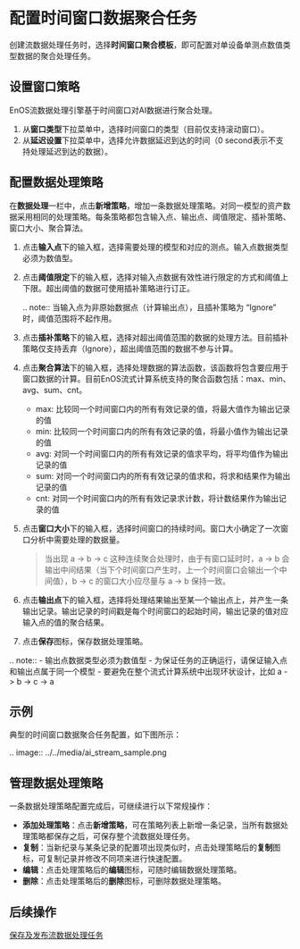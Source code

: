 # 配置时间窗口数据聚合任务

创建流数据处理任务时，选择**时间窗口聚合模板**，即可配置对单设备单测点数值类型数据的聚合处理任务。

## 设置窗口策略

EnOS流数据处理引擎基于时间窗口对AI数据进行聚合处理。

1. 从**窗口类型**下拉菜单中，选择时间窗口的类型（目前仅支持滚动窗口）。
2. 从**延迟设置**下拉菜单中，选择允许数据延迟到达的时间（0 second表示不支持处理延迟到达的数据）。

## 配置数据处理策略

在**数据处理**一栏中，点击**新增策略**，增加一条数据处理策略。对同一模型的资产数据采用相同的处理策略。每条策略都包含输入点、输出点、阈值限定、插补策略、窗口大小、聚合算法。

1. 点击**输入点**下的输入框，选择需要处理的模型和对应的测点。输入点数据类型必须为数值型。

2. 点击**阈值限定**下的输入框，选择对输入点数据有效性进行限定的方式和阈值上下限。超出阈值的数据可使用插补策略进行订正。

   .. note:: 当输入点为非原始数据点（计算输出点），且插补策略为 “Ignore” 时，阈值范围将不起作用。

3. 点击**插补策略**下的输入框，选择对超出阈值范围的数据的处理方法。目前插补策略仅支持丢弃（Ignore），超出阈值范围的数据不参与计算。

4. 点击**聚合算法**下的输入框，选择处理数据的算法函数，该函数将包含要应用于窗口数据的计算。目前EnOS流式计算系统支持的聚合函数包括：max、min、avg、sum、cnt。

   - max: 比较同一个时间窗口内的所有有效记录的值，将最大值作为输出记录的值
   - min: 比较同一个时间窗口内的所有有效记录的值，将最小值作为输出记录的值
   - avg: 对同一个时间窗口内的所有有效记录的值求平均，将平均值作为输出记录的值
   - sum: 对同一个时间窗口内的所有有效记录的值求和，将求和结果作为输出记录的值
   - cnt: 对同一个时间窗口内的所有有效记录求计数，将计数结果作为输出记录的值

5. 点击**窗口大小**下的输入框，选择时间窗口的持续时间。窗口大小确定了一次窗口分析中需要处理的数据量。

   > 当出现 a -> b -> c 这种连续聚合处理时，由于有窗口延时时，a -> b 会输出中间结果（当下个时间窗口产生时，上一个时间窗口会输出一个中间值），b -> c 的窗口大小应尽量与 a -> b 保持一致。

6. 点击**输出点**下的输入框，选择将处理结果输出至某一个输出点上，并产生一条输出记录。输出记录的时间戳是每个时间窗口的起始时间，输出记录的值对应输入点的值的聚合结果。

7. 点击**保存**图标，保存数据处理策略。

.. note:: - 输出点数据类型必须为数值型
      - 为保证任务的正确运行，请保证输入点和输出点属于同一个模型
      - 要避免在整个流式计算系统中出现环状设计，比如 a -> b -> c -> a



## 示例

典型的时间窗口数据聚合任务配置，如下图所示：

.. image:: ../../media/ai_stream_sample.png



## 管理数据处理策略

一条数据处理策略配置完成后，可继续进行以下常规操作：

- **添加处理策略**：点击**新增策略**，可在策略列表上新增一条记录，当所有数据处理策略都保存之后，可保存整个流数据处理任务。
- **复制**：当新纪录与某条记录的配置项出现类似时，点击处理策略后的**复制**图标，可复制记录并修改不同项来进行快速配置。
- **编辑**：点击处理策略后的**编辑**图标，可随时编辑数据处理策略。
- **删除**：点击处理策略后的**删除**图标，可删除数据处理策略。

## 后续操作

[保存及发布流数据处理任务](publishing_job)
